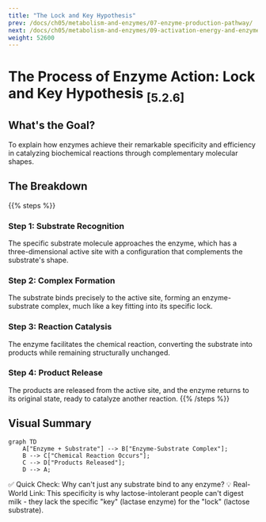 ```yaml
---
title: "The Lock and Key Hypothesis"
prev: /docs/ch05/metabolism-and-enzymes/07-enzyme-production-pathway/
next: /docs/ch05/metabolism-and-enzymes/09-activation-energy-and-enzymes/
weight: 52600
---
```


# The Process of Enzyme Action: Lock and Key Hypothesis <sub>[5.2.6]</sub>

## What's the Goal?
To explain how enzymes achieve their remarkable specificity and efficiency in catalyzing biochemical reactions through complementary molecular shapes.

## The Breakdown
{{% steps %}}
### Step 1: Substrate Recognition
The specific substrate molecule approaches the enzyme, which has a three-dimensional active site with a configuration that complements the substrate's shape.

### Step 2: Complex Formation
The substrate binds precisely to the active site, forming an enzyme-substrate complex, much like a key fitting into its specific lock.

### Step 3: Reaction Catalysis
The enzyme facilitates the chemical reaction, converting the substrate into products while remaining structurally unchanged.

### Step 4: Product Release
The products are released from the active site, and the enzyme returns to its original state, ready to catalyze another reaction.
{{% /steps %}}

## Visual Summary
```mermaid
graph TD
    A["Enzyme + Substrate"] --> B["Enzyme-Substrate Complex"];
    B --> C["Chemical Reaction Occurs"];
    C --> D["Products Released"];
    D --> A;
```

✅ Quick Check: Why can't just any substrate bind to any enzyme?
💡 Real-World Link: This specificity is why lactose-intolerant people can't digest milk - they lack the specific "key" (lactase enzyme) for the "lock" (lactose substrate).